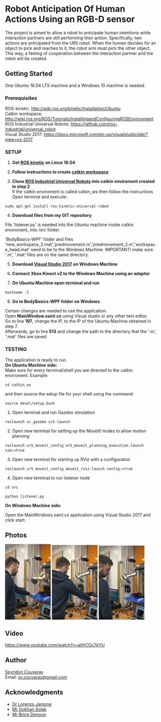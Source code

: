 # Robot Anticipation Of Human Actions Using an RGB-D sensor

The project is aimed to allow a robot to anticipate human intentions while interaction partners are still performing their action. Specifically, two actions are anticipated from the UR5 robot. When the human decides for an object to pick and reaches to it, the robot arm must pick the other object. This way, a feeling of cooperation between the interaction partner and the robot will be created.

## Getting Started

One Ubuntu 16.04 LTS machine and a Windows 10 machine is needed.


### Prerequisites

ROS-kinetic: http://wiki.ros.org/kinetic/Installation/Ubuntu  <br/>
Catkin workspace: http://wiki.ros.org/ROS/Tutorials/InstallingandConfiguringROSEnvironment  <br/>
ROS Industrial Universal Robots: https://github.com/ros-industrial/universal_robot <br/>
Visual Studio 2017: https://docs.microsoft.com/en-us/visualstudio/ide/?view=vs-2017 <br/>

### SETUP

1) **Get [ROS kinetic](http://wiki.ros.org/kinetic/Installation/Ubuntu) on Linux 16.04** <br/>

2) **Follow instructions to create [catkin workspace](http://wiki.ros.org/ROS/Tutorials/InstallingandConfiguringROSEnvironment)** <br/>

3) **Clone [ROS Industrial Universal Robots](https://github.com/ros-industrial/universal_robot) into catkin enviroment created in step 2** <br/>
If the catkin enviroment is called catkin_ws then follow the instructions <br/>
Open terminal and execute:
```
sudo apt-get install ros-kinetic-universal-robot
```

4) **Download files from my GIT repository** <br/>

File 'listener.py' is needed into the Ubuntu machine inside catkin enviroment, into /src folder. <br/>

'BodyBasics-WPF' folder and files 'new_workspace_2.mat','predmovement.m','predmovement_2.m','workspace_head.mat' need to be to the Windows Machine.
IMPORTANT! make sure '*.m', '*.mat' files are on the same directory.

5) **Download [Visual Studio 2017](https://docs.microsoft.com/en-us/visualstudio/ide/?view=vs-2017) on Windows Machine** <br/>

6) **Connect Xbox Kinect v2 to the Windows Machine using an adaptor** <br/>

7) **On Ubuntu Machine open terminal and run** <br/>
```
hostname -I
```

8) **Go to BodyBasics-WPF folder on Windows** <br/>

Certain changes are needed to use the application. <br/>
Open **MainWindow.xaml.cs** using Visual studio or any other text editor.<br/>
Go to line **197**, change the IP, to the IP of the Ubuntu Machine obtained in step 7. <br/>
Afterwards, go to line **513** and change the path to the directory that the '*.m', '*.mat' files are saved 
 

### TESTING

The application is ready to run. <br/>
**On Ubuntu Machine side:** <br/> 
Make sure for every terminal/shell you are directed to the catkin enviroment. Example: <br/>
```
cd catkin_ws
```
and then source the setup file for your shell using the command:
```
source devel/setup.bash
```

1) Open terminal and run Gazebo simulation

```
roslaunch ur_gazebo ur5.launch
```

2) Open new terminal for setting up the MoveIt! nodes to allow motion planning

```
roslaunch ur5_moveit_config ur5_moveit_planning_execution.launch sim:=true
```

3) Open new terminal for starting up RViz with a configuration

```
roslaunch ur5_moveit_config moveit_rviz.launch config:=true
```

4) Open new terminal to run listener node

```
cd src
```
```
python listener.py
```


**On Windows Machine side:** <br/> 

Open the MainWindows.xaml.cs application using Visual Studio 2017 and click start. 


## Photos

<img src="img/Pic1.jpg" height="30%" width="30%">
<img src="img/Pic2.jpg" height="30%" width="30%">
<img src="img/Pic4.jpg" height="30%" width="30%">


## Video

https://www.youtube.com/watch?v=aitVCOc7kYU


## Author

[Spyridon Couvaras](https://www.linkedin.com/in/spyridon-couvaras-8611a714a/)  <br/>
Email: sv.couvaras@gmail.com

## Acknowledgments

* [Dr Lorenzo Jamone](http://www.eecs.qmul.ac.uk/profiles/jamonelorenzo.html)
* [Mr Gokhan Solak](http://www.eecs.qmul.ac.uk/profiles/solakgokhan.html)
* [Mr Brice Denoun](http://eecs.qmul.ac.uk/profiles/denounbricedavid.html)

